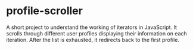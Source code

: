 # profile-scroller
A short project to understand the working of iterators in JavaScript.
It scrolls through different user profiles displaying their information on each iteration. After the list is exhausted, it redirects back to the first profile. 
